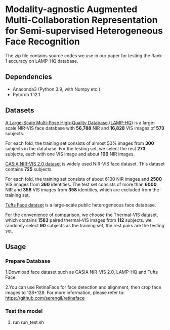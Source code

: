 # Modality-agnostic Augmented Multi-Collaboration Representation for Semi-supervised Heterogeneous Face Recognition

The zip file contains source codes we use in our paper for testing the Rank-1 accuracy on LAMP-HQ database.

## Dependencies

* Anaconda3 (Python 3.9, with Numpy etc.)
* Pytorch 1.12.1

## Datasets

[A Large-Scale Multi-Pose High-Quality Database (LAMP-HQ)](https://arxiv.org/abs/1912.07809) is a large-scale NIR-VIS face database with **56,788** NIR and **16,828** VIS images of **573** subjects. 

For each fold, the training set consists of almost 50% images from **300** subjects in the database. For the testing set, we select the rest **273** subjects, each with one VIS image and about **100** NIR images.


[CASIA NIR-VIS 2.0 dataset](https://ieeexplore.ieee.org/document/6595898) is widely used NIR-VIS face  dataset. This dataset contains **725** subjects. 

For each fold, the training set consists of about 6100 NIR images and **2500** VIS images from **360** identities. The test set consists of more than **6000** NIR and **358** VIS images from **358** identities, which are excluded from the training set.

[Tufts Face dataset](https://ieeexplore.ieee.org/document/8554155) is a large-scale public heterogeneous face database.

For the convenience of comparison, we choose the Thermal-VIS dataset, which contains **1583** paired thermal-VIS images from **112** subjects. we randomly select **90** subjects as the training set, the rest pairs are the testing set.

## Usage

### Prepare Database

1.Download face dataset such as CASIA NIR-VIS 2.0, LAMP-HQ and Tufts Face.

2.You can use RetinaFace for face detection and alignment, then crop face images to 128*128. For more information, please refer to: https://github.com/serengil/retinaface

### Test the model

1. run run_test.sh

